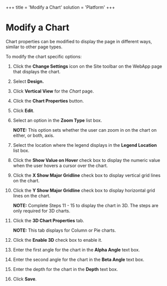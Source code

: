 +++
title = 'Modify a Chart'
solution = 'Platform'
+++

# Modify a Chart

Chart properties can be modified to display the page in different ways,
similar to other page types.

To modify the chart specific options:

1.  Click the **Change Settings** icon on the Site toolbar on the WebApp
    page that displays the chart.

2.  Select **Design.**

3.  Click **Vertical View** for the *Chart* page.

4.  Click the **Chart Properties** button.

5.  Click **Edit**.

6.  Select an option in the **Zoom Type** list box.
    
    **NOTE:** This option sets whether the user can zoom in on the chart
    on either, or both, axis.

7.  Select the location where the legend displays in the **Legend
    Location** list box.

8.  Click the **Show Value on Hover** check box to display the numeric
    value when the user hovers a cursor over the chart.

9.  Click the **X Show Major Gridline** check box to display vertical
    grid lines on the chart.

10. Click the **Y Show Major Gridline** check box to display horizontal
    grid lines on the chart.
    
    **NOTE:** Complete Steps 11 - 15 to display the chart in 3D. The
    steps are only required for 3D charts.

11. Click the **3D Chart Properties** tab.
    
    **NOTE:** This tab displays for Column or Pie charts.

12. Click the **Enable 3D** check box to enable it.

13. Enter the first angle for the chart in the **Alpha Angle** text box.

14. Enter the second angle for the chart in the **Beta Angle** text box.

15. Enter the depth for the chart in the **Depth** text box.

16. Click **Save**.
